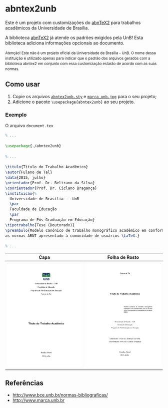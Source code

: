 # abntex2unb

Este é um projeto com customizações do [abnTeX2](http://abnTeX2.googlecode.com) para trabalhos acadêmicos da Universidade de Brasília.

A biblioteca [abnTeX2](http://abnTeX2.googlecode.com) já atende os padrões exigidos pela UnB! Esta biblioteca adiciona informações opcionais ao documento.

<small>Atenção! Este não é um projeto oficial da Universidade de Brasília - UnB. O nome dessa instituição é utilizado apenas para indicar que o padrão dos arquivos gerados com a biblioteca abntex2 em conjunto com essa customização estarão de acordo com as suas normas.</small>

## Como usar

1. Copie os arquivos [`abntex2unb.sty`](abntex2unb.sty) e
[`marca_unb.jpg`](marca_unb.jpg) para o seu projeto;
2. Adicione o pacote `\usepackage{abntex2unb}` ao seu projeto.

### Exemplo

O arquivo `document.tex`
```latex
% ...

\usepackage{./abntex2unb}

% ...

\titulo{Título do Trabalho Acadêmico}
\autor{Fulano de Tal}
\data{2015, julho}
\orientador{Prof. Dr. Beltrano da Silva}
\coorientador{Prof. Dr. Ciclano Bragança}
\instituicao{%
  Universidade de Brasília -- UnB
  \par
  Faculdade de Educação
  \par
  Programa de Pós-Graduação em Educação}
\tipotrabalho{Tese (Doutorado)}
\preambulo{Modelo canônico de trabalho monográfico acadêmico em conformidade com
as normas ABNT apresentado à comunidade de usuários \LaTeX.}

% ...
```

Capa                      | Folha de Rosto
:------------------------:|:----------------------------------------------:
![Capa](/sample/capa.png) | ![Folha de Rosto](/sample/folha_de_rosto.png)

## Referências

- http://www.bce.unb.br/normas-bibliograficas/
- http://www.marca.unb.br
